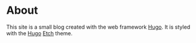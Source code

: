 # About

This site is a small blog created with the web framework [Hugo](https://gohugo.io/).  It is styled with the [Hugo](https://gohugo.io/) [Etch](https://themes.gohugo.io/themes/etch/) theme.
